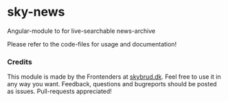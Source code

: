 # sky-news

Angular-module to for live-searchable news-archive

Please refer to the code-files for usage and documentation!

### Credits

This module is made by the Frontenders at [skybrud.dk](http://www.skybrud.dk/). Feel free to use it in any way you want. Feedback, questions and bugreports should be posted as issues. Pull-requests appreciated!
